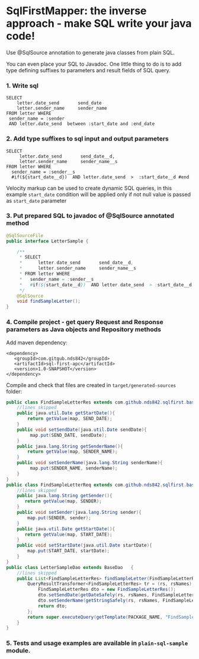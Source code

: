 # SqlFirstMapper: the inverse approach - make SQL write your java code!

Use @SqlSource annotation to generate java classes from plain SQL.
 
You can even place your SQL to Javadoc. One little thing to do is to add type defining suffixes to parameters and result fields of SQL query.     

### 1. Write sql
```dbn-sql
SELECT
    letter.date_send       send_date
    letter.sender_name     sender_name
FROM letter WHERE
 sender_name = :sender
 AND letter.date_send  between :start_date and :end_date
```
### 2. Add type suffixes to sql input and output parameters
```dbn-sql
SELECT
     letter.date_send       send_date__d,
     letter.sender_name     sender_name__s
FROM letter WHERE
  sender_name = :sender__s
  #if(${start_date__d})  AND letter.date_send  >  :start_date__d #end
```
Velocity markup can be used to create dynamic SQL queries, in this example `start_date` condition will be applied only if not null value is passed 
as `start_date` parameter

### 3. Put prepared SQL to javadoc of @SqlSource annotated method 

```java
@SqlSourceFile
public interface LetterSample {

    /**
     * SELECT
     *      letter.date_send       send_date__d,
     *      letter.sender_name     sender_name__s
     * FROM letter WHERE
     *   sender_name = :sender__s
     *   #if(${start_date__d})  AND letter.date_send  > :start_date__d #end
     */
    @SqlSource
    void findSampleLetter();
}
```

### 4. Compile project - get query Request and Response parameters as Java objects and Repository methods 
Add maven dependency:
``` 
<dependency>
   <groupId>com.gitgub.nds842</groupId>
   <artifactId>sql-first-apc</artifactId>
   <version>1.0-SNAPSHOT</version>
</dependency>
```
Compile and check that files are created in `target/generated-sources` folder:
```java
public class FindSampleLetterRes extends com.github.nds842.sqlfirst.base.BaseDto {
    //lines skipped
    public java.util.Date getStartDate(){
        return getValue(map, SEND_DATE);
    }
    public void setSendDate(java.util.Date sendDate){
         map.put(SEND_DATE, sendDate);
    }
    public java.lang.String getSenderName(){
        return getValue(map, SENDER_NAME);
    }
    public void setSenderName(java.lang.String senderName){
         map.put(SENDER_NAME, senderName);
    }
}
public class FindSampleLetterReq extends com.github.nds842.sqlfirst.base.BaseDto {
    //lines skipped
    public java.lang.String getSender(){
       return getValue(map, SENDER);
    }  
    public void setSender(java.lang.String sender){
        map.put(SENDER, sender);
    }    
    public java.util.Date getStartDate(){
       return getValue(map, START_DATE);
    }
    public void setStartDate(java.util.Date startDate){
        map.put(START_DATE, startDate);
    }
}
public class LetterSampleDao extends BaseDao   { 
    //lines skipped
    public List<FindSampleLetterRes> findSampleLetter(FindSampleLetterReq req, Connection conn) {
        QueryResultTransformer<FindSampleLetterRes> tr = (rs, rsNames) -> {
            FindSampleLetterRes dto = new FindSampleLetterRes();
            dto.setSendDate(getDateSafely(rs, rsNames, FindSampleLetterRes.SEND_DATE));
            dto.setSenderName(getStringSafely(rs, rsNames, FindSampleLetterRes.SENDER_NAME));
            return dto;
        };
        return super.executeQuery(getTemplate(PACKAGE_NAME, "FindSampleLetter"), req, tr, conn);
    }
}
```

### 5. Tests and usage examples are available in `plain-sql-sample` module.